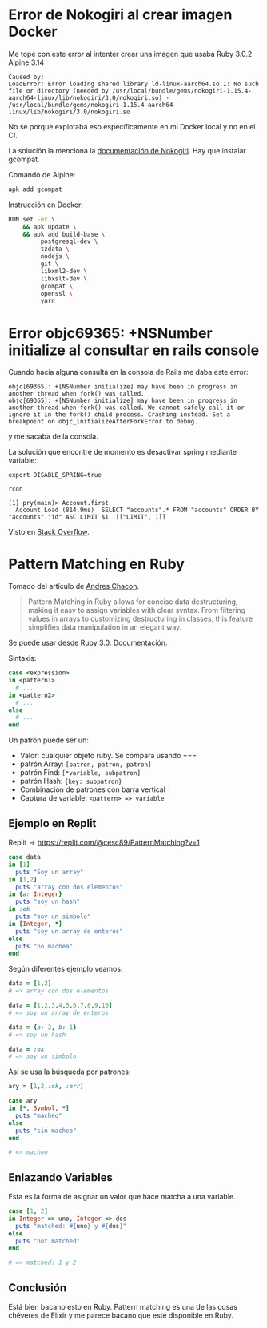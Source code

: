 # Error de Nokogiri al crear imagen Docker

Me topé con este error al intenter crear una imagen que usaba Ruby 3.0.2 Alpine 3.14

```
Caused by:
LoadError: Error loading shared library ld-linux-aarch64.so.1: No such file or directory (needed by /usr/local/bundle/gems/nokogiri-1.15.4-aarch64-linux/lib/nokogiri/3.0/nokogiri.so) - /usr/local/bundle/gems/nokogiri-1.15.4-aarch64-linux/lib/nokogiri/3.0/nokogiri.so
```

No sé porque explotaba eso específicamente en mi Docker local y no en el CI.

La solución la menciona la [documentación de Nokogiri](https://nokogiri.org/tutorials/installing_nokogiri.html#linux-musl-error-loading-shared-library). Hay que instalar gcompat.

Comando de Alpine:
```bash
apk add gcompat
```

Instrucción en Docker:
```bash
RUN set -ex \
    && apk update \
    && apk add build-base \
         postgresql-dev \
         tzdata \
         nodejs \
         git \
         libxml2-dev \
         libxslt-dev \
         gcompat \
         openssl \
         yarn
```

# Error objc69365: +NSNumber initialize al consultar en rails console

Cuando hacía alguna consulta en la consola de Rails me daba este error:

```
objc[69365]: +[NSNumber initialize] may have been in progress in another thread when fork() was called.
objc[69365]: +[NSNumber initialize] may have been in progress in another thread when fork() was called. We cannot safely call it or ignore it in the fork() child process. Crashing instead. Set a breakpoint on objc_initializeAfterForkError to debug.
```

y me sacaba de la consola.

La solución que encontré de momento es desactivar spring mediante variable:

```
export DISABLE_SPRING=true

rcon

[1] pry(main)> Account.first
  Account Load (814.9ms)  SELECT "accounts".* FROM "accounts" ORDER BY "accounts"."id" ASC LIMIT $1  [["LIMIT", 1]]
```

Visto en [Stack Overflow](https://stackoverflow.com/a/68910843/1407371).

# Pattern Matching en Ruby

Tomado del artículo de [Andres Chacon](https://a-chacon.com/en/ruby/tip/2023/12/08/ruby-tip-pattern-matching.html).

> Pattern Matching in Ruby allows for concise data destructuring, making it easy to assign variables with clear syntax. From filtering values in arrays to customizing destructuring in classes, this feature simplifies data manipulation in an elegant way.

Se puede usar desde Ruby 3.0. [Documentación](https://docs.ruby-lang.org/en/master/syntax/pattern_matching_rdoc.html).

Sintaxis:
```ruby
case <expression>
in <pattern1>
  # ...
in <pattern2>
  # ...
else
  # ...
end
```

Un patrón puede ser un:
- Valor: cualquier objeto ruby. Se compara usando ===
- patrón Array: `[patron, patron, patron]`
- patrón Find:  `[*variable, subpatron]`
- patrón Hash: `{key: subpatron}`
- Combinación de patrones con barra vertical `|`
- Captura de variable: `<pattern> => variable`

## Ejemplo en Replit

Replit -> https://replit.com/@cesc89/PatternMatching?v=1

```ruby
case data
in [1]
  puts "Soy un array"
in [1,2]
  puts "array con dos elementos"
in {a: Integer}
  puts "soy un hash"
in :ok
  puts "soy un simbolo"
in [Integer, *]
  puts "soy un array de enteros"
else
  puts "no machea"
end
```

Según diferentes ejemplo veamos:

```ruby
data = [1,2]
# => array con dos elementos

data = [1,2,3,4,5,6,7,8,9,10]
# => soy un array de enteros

data = {a: 2, b: 1}
# => soy un hash

data = :ok
# => soy un simbolo
```

Así se usa la búsqueda por patrones:
```ruby
ary = [1,2,:ok, :err]

case ary
in [*, Symbol, *]
  puts "macheo"
else
  puts "sin macheo"
end

# => macheo
```

## Enlazando Variables

Esta es la forma de asignar un valor que hace matcha a una variable.

```ruby
case [1, 2]
in Integer => uno, Integer => dos
  puts "matched: #{uno} y #{dos}"
else
  puts "not matched"
end

# => matched: 1 y 2
```

## Conclusión

Está bien bacano esto en Ruby. Pattern matching es una de las cosas chéveres de Elixir y me parece bacano que esté disponible en Ruby.